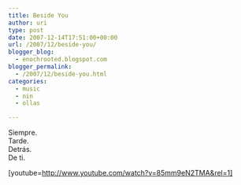```yaml
---
title: Beside You
author: uri
type: post
date: 2007-12-14T17:51:00+00:00
url: /2007/12/beside-you/
blogger_blog:
  - enochrooted.blogspot.com
blogger_permalink:
  - /2007/12/beside-you.html
categories:
  - music
  - nin
  - ollas

---
```

Siempre.  
Tarde.  
Detrás.  
De ti.

[youtube=http://www.youtube.com/watch?v=85mm9eN2TMA&rel=1]